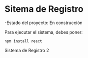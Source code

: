<h1>Sitema de Registro</h1>

-Estado del proyecto: En construcción

Para ejecutar el sistema, debes poner:

```npm install react```

Sistema de Registro 2
